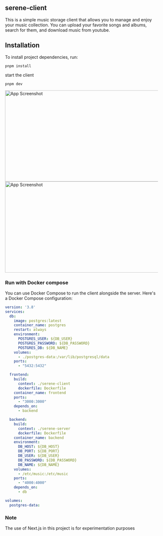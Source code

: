 ## serene-client
This is a simple music storage client that allows you to manage and enjoy your music collection. You can upload your favorite songs and albums, search for them, and download music from youtube.

## Installation

To install project dependencies, run:
```shell
pnpm install
```

start the client
```shell
pnpm dev
```


<img src="https://github.com/kocierik/swiftClient/assets/41591336/5df44af7-4f71-46e5-bf51-fe7d3da90712" alt="App Screenshot" height="300" width="700">
<img src="https://github.com/kocierik/swiftClient/assets/41591336/4a73c2cb-6655-4696-896f-5acbc407323f" alt="App Screenshot" height="300" width="700">

### Run with Docker compose

You can use Docker Compose to run the client alongside the server. Here's a Docker Compose configuration:

```yaml
version: '3.8'
services:
  db:
    image: postgres:latest
    container_name: postgres
    restart: always
    environment:
      POSTGRES_USER: ${DB_USER}
      POSTGRES_PASSWORD: ${DB_PASSWORD}
      POSTGRES_DB: ${DB_NAME}
    volumes:
      - ./postgres-data:/var/lib/postgresql/data
    ports:
      - "5432:5432"

  frontend:
    build:
      context: ./serene-client
      dockerfile: Dockerfile
    container_name: frontend
    ports:
      - "3000:3000"
    depends_on:
      - backend

  backend:
    build:
      context: ./serene-server
      dockerfile: Dockerfile
    container_name: backend
    environment:
      DB_HOST: ${DB_HOST}
      DB_PORT: ${DB_PORT}
      DB_USER: ${DB_USER}
      DB_PASSWORD: ${DB_PASSWORD}
      DB_NAME: ${DB_NAME}
    volumes:
      - /etc/music:/etc/music
    ports:
      - "4000:4000"
    depends_on:
      - db

volumes:
  postgres-data:
```


### Note
The use of Next.js in this project is for experimentation purposes 
